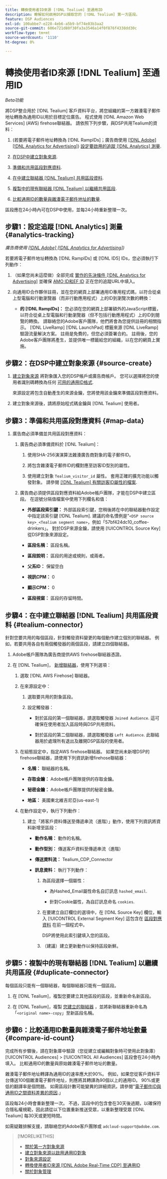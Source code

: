 ```yaml
---
title: 轉換使用者ID來源 [!DNL Tealium] 至通用ID
description: 瞭解如何啟用DSP以擷取您的 [!DNL Tealium] 第一方區段。
feature: DSP Audiences
exl-id: 100abbe7-e228-4eb6-a5b9-bf74e83b3aa2
source-git-commit: 606e721d80f30fa3a3546a14f0f876f4338dd30c
workflow-type: tm+mt
source-wordcount: '1110'
ht-degree: 0%

---
```


# 轉換使用者ID來源 [!DNL Tealium] 至通用ID

*Beta功能*

將DSP整合用於 [!DNL Tealium] 客戶資料平台，將您組織的第一方雜湊電子郵件地址轉換為通用ID以用於目標定位廣告。 程式使用 [!DNL Amazon Web Services] (AWS) firehose聯結器。 請依照下列步驟，與DSP共用Tealium的資料：

1. (若要將電子郵件地址轉換為 [!DNL RampIDs]<!-- or [!DNL ID5] IDs -->；廣告商使用 [[!DNL Adobe] [!DNL Analytics for Advertising]](/help/integrations/analytics/overview.md)) [設定要啟用的追蹤 [!DNL Analytics] 測量](#analytics-tracking).

1. [在DSP中建立對象來源](#source-create).

1. [準備和共用區段對應資料](#map-data).

1. [在中建立聯結器 [!DNL Tealium] 共用區段資料](#tealium-connector).

1. [複製中的現有聯結器 [!DNL Tealium] 以繼續共用區段](#duplicate-connector).

1. [比較通用ID的數量與雜湊電子郵件地址的數量](#compare-id-count).

區段應在24小時內可在DSP中使用，並每24小時重新整理一次。

## 步驟1：設定追蹤 [!DNL Analytics] 測量 {#analytics-tracking}

*廣告商使用 [[!DNL Adobe] [!DNL Analytics for Advertising]](/help/integrations/analytics/overview.md))*

若要將電子郵件地址轉換為 [!DNL RampIDs] 或 [!DNL ID5] IDs，您必須執行下列動作：

1. （如果您尚未這麼做）全部完成 [實作的先決條件 [!DNL Analytics for Advertising]](/help/integrations/analytics/prerequisites.md) 並確保 [AMO ID和EF ID](/help/integrations/analytics/ids.md) 正在您的追蹤URL中填入。

1. 向通用ID合作夥伴註冊，並在您的網頁上部署通用ID專用程式碼，以符合從桌上型電腦和行動瀏覽器（而非行動應用程式）上的ID到瀏覽次數的轉換：

   * **的 [!DNL RampIDs]：** 您必須在您的網頁上部署額外的JavaScript標籤，以符合從桌上型電腦和行動瀏覽器（但不包括行動應用程式）上的ID到閱覽的轉換。 請聯絡您的Adobe客戶團隊，他們將會為您提供註冊的相關指示。 [!DNL LiveRamp] [!DNL LaunchPad] 標籤來源 [!DNL LiveRamp] 驗證流量解決方案。 註冊是免費的，但您必須簽署合約。 註冊後，您的Adobe客戶團隊將產生，並提供唯一標籤給您的組織，以在您的網頁上實施。

## 步驟2：在DSP中建立對象來源 {#source-create}

1. [建立對象來源](source-create.md) 將對象匯入您的DSP帳戶或廣告商帳戶。 您可以選擇將您的使用者識別碼轉換為任何 [可用的通用ID格式](source-about.md).

   來源設定將包含自動產生的來源金鑰，您將使用該金鑰來準備區段對應資料。

1. 建立對象來源後，請將原始程式碼金鑰與 [!DNL Tealium] 使用者。

## 步驟3：準備和共用區段對應資料 {#map-data}

1. 廣告商必須準備並共用區段對應資料：

   1. 廣告商必須準備資料於 [!DNL Tealium]：

      1. 使用SHA-256演演算法雜湊廣告商對象的電子郵件ID。

      1. 將包含雜湊電子郵件ID的欄對應至訪客ID型別的屬性。

      1. 使用建立對象 `Tealium_visitor_id` 屬性。 套用正確的擴充功能以觸發對象。 請參閱 [[!DNL Tealium] 有關訪客ID屬性的檔案](https://docs.tealium.com/server-side/visitor-stitching/visitor-id-attribute/).

   1. 廣告商必須提供區段對應資料給Adobe帳戶團隊，才能在DSP中建立區段。 在逗號分隔值檔案中使用下列欄名和值：

      * **外部區段索引鍵：** 外部區段索引鍵，您稍後將在中的聯結器動作設定中指定該索引鍵 [!DNL Tealium]. 建議的命名慣例是&quot;`<DSP source key>_<Tealium segment name>`，例如「57bf424dc10_coffee-drinkers」。 對於DSP來源金鑰，請使用 [!UICONTROL Source Key] 從DSP對象來源設定。

      * **區段名稱：** 區段名稱。

      * **區段說明：** 區段的用途或規則，或兩者。

      * **父系ID：** 保留空白

      * **視訊CPM：** 0

      * **顯示CPM：** 0

      * **區段視窗：** 區段的存留時間。

## 步驟4：在中建立聯結器 [!DNL Tealium] 共用區段資料 {#tealium-connector}

針對您要共用的每個區段，針對觸發資料變更的每個動作建立個別的聯結器。 例如，若要共用各自有兩個觸發器的兩個區段，請建立四個聯結器。

1. Adobe帳戶團隊為廣告商提供AWS firehose聯結器憑證。

1. 在 [!DNL Tealium]， [新增聯結器](https://docs.tealium.com/server-side/connectors/add/)，使用下列選項：

   1. 選取 [!DNL AWS Firehose] 聯結器。

   1. 在來源設定中：

      1. 選取要共用的對象區段。

      1. 設定觸發器：

         * 對於區段的第一個聯結器，請選取觸發器 `Joined Audience`. 這可確保在使用者加入區段時與DSP共用資料。

         * 對於區段的第二個聯結器，請選取觸發器 `Left Audience`. 此聯結器用於處理所有退出及離開DSP區段的使用者。

   1. 在組態設定中，指定AWS firehose聯結器。 如果您尚未新增DSP的firehose聯結器，請使用下列資訊新增firehose聯結器：

      * **名稱：** 聯結器的名稱。

      * **存取金鑰：** Adobe帳戶團隊提供的存取金鑰。

      * **秘密金鑰：** Adobe帳戶團隊提供的秘密金鑰。

      * **地區：** 美國東北維吉尼亞(us-east-1)

   1. 在動作設定中，執行下列動作：

      1. 建立「將客戶資料傳送至傳遞串流（進階）」動作，使用下列資訊將資料新增至區段：

         * **動作名稱：** 動作的名稱。

         * **動作型別：** 傳送客戶資料至傳遞串流（進階）

         * **傳送資料流：** Tealium_CDP_Connector

         * **訊息資料：**  執行下列動作：

            1. 為區段選擇一個屬性：

               * 為Hashed_Email屬性命名自訂訊息 `hashed_email`.

               * 針對Cookie屬性，為自訂訊息命名 `cookies`.

            1. 在要建立自訂欄位的選項中，在 [!DNL Source Key] 欄位，輸入 [!UICONTROL External Segment Key] 這包含在 [區段對應資料](#map-data) 在前一個程式中。

               DSP將使用此索引鍵填入您的區段。

            1. （建議）建立更新動作以保持區段新鮮。

## 步驟5：複製中的現有聯結器 [!DNL Tealium] 以繼續共用區段 {#duplicate-connector}

每個區段只能有一個聯結器，每個聯結器只能有一個區段。

1. 在 [!DNL Tealium]，複製您要建立其他區段的區段，並重新命名新區段。

1. 在 [!DNL Tealium]，複製 [您建立的聯結器](#tealium-connector) ，並將新聯結器重新命名為「`<original name>-copy`」至新區段名稱。

## 步驟6：比較通用ID數量與雜湊電子郵件地址數量 {#compare-id-count}

完成所有步驟後，請在對象庫中驗證（您從建立或編輯對象時可使用此對象庫） [!UICONTROL Audiences] > [!UICONTROL All Audiences] 區段會在24小時內填入。 比較通用ID的數量與原始雜湊電子郵件地址的數量。

雜湊電子郵件地址轉譯為通用ID的速率應大於90%。 例如，如果您從客戶資料平台傳送100個雜湊電子郵件地址，則應將其轉譯為90個以上的通用ID。 90%或更低的翻譯率是個問題。 如需區段計數可能變異的詳細資訊，請參閱&quot;[電子郵件ID與通用ID之間資料差異的原因](#universal-ids-data-variances).」

區段每24小時會重新整理一次。 不過，區段中的包含會在30天後過期，以確保符合隱私權規範，因此請從以下位置重新推送受眾，以重新整理受眾 [!DNL Tealium] 每30天或更短時間。

如需疑難排解支援，請聯絡您的Adobe客戶團隊或 `adcloud-support@adobe.com`.

>[!MORELIKETHIS]
>
>* [關於第一方對象來源](/help/dsp/audiences/sources/source-about.md)
>* [建立對象來源以啟用通用ID對象](source-create.md)
>* [對象來源設定](source-settings.md)
>* [轉換使用者ID來源 [!DNL Adobe Real-Time CDP] 至通用ID](/help/dsp/audiences/sources/source-adobe-rtcdp.md)
>* [關於對象管理](/help/dsp/audiences/audience-about.md)
